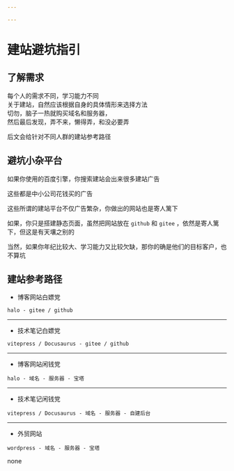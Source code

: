 ```yaml
---

---
```


# 建站避坑指引

## 了解需求

每个人的需求不同，学习能力不同  
关于建站，自然应该根据自身的具体情形来选择方法  
切勿，脑子一热就购买域名和服务器，  
然后最后发现，弄不来，懒得弄，和没必要弄  

后文会给针对不同人群的建站参考路径  


## 避坑小杂平台


如果你使用的百度引擎，你搜索建站会出来很多建站广告  

这些都是中小公司花钱买的广告  

这些所谓的建站平台不仅广告繁杂，你做出的网站也是寄人篱下  

如果，你只是搭建静态页面，虽然把网站放在 `github` 和 `gitee` ，依然是寄人篱下，但这是有天壤之别的  

当然，如果你年纪比较大、学习能力又比较欠缺，那你的确是他们的目标客户，也不算坑  

## 建站参考路径

- 博客网站白嫖党

`halo - gitee / github`

---

- 技术笔记白嫖党

`vitepress / Docusaurus - gitee / github`

---

- 博客网站闲钱党

`halo - 域名 - 服务器 - 宝塔`

---

- 技术笔记闲钱党

`vitepress / Docusaurus - 域名 - 服务器 - 自建后台`

---

- 外贸网站

`wordpress - 域名 - 服务器 - 宝塔`


none

<!-- | 群体     |  预算 | 用途    | 学习能力 | 建站路径 |
|:--------|:-----:|:-------:|:------:|:------|
| 学生-未成年 | 无   | 博客日志  | 差    | 无    |
| 学生-未成年 | 无   | 博客日志  | 强    | 001  |
|  学生-成年 | 无   |  博客日志 | 差    |      |
| 学生-成年  | 无   | 博客日志  |  强   |      |
| 学生-成年  | 无   | 个人笔记  |  差   |      |
| 学生- 成年 |  无  | 个人笔记  | 强    |      |
| 学生-计算机 | 无   |  个人笔记 | 强    |      |
| 学生-成年  | 有   | 博客日志  | 差    |      | -->
